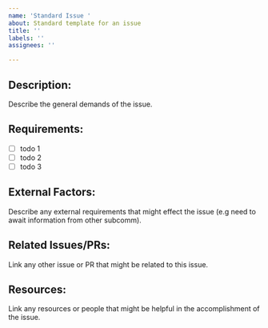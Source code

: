 ```yaml
---
name: 'Standard Issue '
about: Standard template for an issue
title: ''
labels: ''
assignees: ''

---
```


## **Description:**

Describe the general demands of the issue.

## **Requirements:**

- [ ] todo 1
- [ ] todo 2
- [ ] todo 3

## **External Factors:**

Describe any external requirements that might effect the issue (e.g need to await information from other subcomm).

## **Related Issues/PRs:**

Link any other issue or PR that might be related to this issue.

## **Resources:**

Link any resources or people that might be helpful in the accomplishment of the issue.
